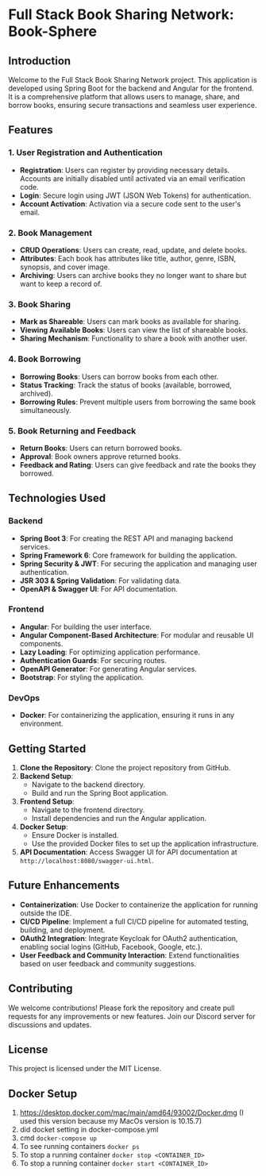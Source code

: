 # Full Stack Book Sharing Network: Book-Sphere
## Introduction
Welcome to the Full Stack Book Sharing Network project. This application is developed using Spring Boot for the backend and Angular for the frontend. It is a comprehensive platform that allows users to manage, share, and borrow books, ensuring secure transactions and seamless user experience.

## Features
### 1. User Registration and Authentication
- **Registration**: Users can register by providing necessary details. Accounts are initially disabled until activated via an email verification code.
- **Login**: Secure login using JWT (JSON Web Tokens) for authentication.
- **Account Activation**: Activation via a secure code sent to the user's email.

### 2. Book Management
- **CRUD Operations**: Users can create, read, update, and delete books.
- **Attributes**: Each book has attributes like title, author, genre, ISBN, synopsis, and cover image.
- **Archiving**: Users can archive books they no longer want to share but want to keep a record of.

### 3. Book Sharing
- **Mark as Shareable**: Users can mark books as available for sharing.
- **Viewing Available Books**: Users can view the list of shareable books.
- **Sharing Mechanism**: Functionality to share a book with another user.

### 4. Book Borrowing
- **Borrowing Books**: Users can borrow books from each other.
- **Status Tracking**: Track the status of books (available, borrowed, archived).
- **Borrowing Rules**: Prevent multiple users from borrowing the same book simultaneously.

### 5. Book Returning and Feedback
- **Return Books**: Users can return borrowed books.
- **Approval**: Book owners approve returned books.
- **Feedback and Rating**: Users can give feedback and rate the books they borrowed.

## Technologies Used
### Backend
- **Spring Boot 3**: For creating the REST API and managing backend services.
- **Spring Framework 6**: Core framework for building the application.
- **Spring Security & JWT**: For securing the application and managing user authentication.
- **JSR 303 & Spring Validation**: For validating data.
- **OpenAPI & Swagger UI**: For API documentation.

### Frontend
- **Angular**: For building the user interface.
- **Angular Component-Based Architecture**: For modular and reusable UI components.
- **Lazy Loading**: For optimizing application performance.
- **Authentication Guards**: For securing routes.
- **OpenAPI Generator**: For generating Angular services.
- **Bootstrap**: For styling the application.

### DevOps
- **Docker**: For containerizing the application, ensuring it runs in any environment.

## Getting Started
1. **Clone the Repository**: Clone the project repository from GitHub.
2. **Backend Setup**:
   - Navigate to the backend directory.
   - Build and run the Spring Boot application.
3. **Frontend Setup**:
   - Navigate to the frontend directory.
   - Install dependencies and run the Angular application.
4. **Docker Setup**:
   - Ensure Docker is installed.
   - Use the provided Docker files to set up the application infrastructure.
5. **API Documentation**: Access Swagger UI for API documentation at `http://localhost:8080/swagger-ui.html`.

## Future Enhancements
- **Containerization**: Use Docker to containerize the application for running outside the IDE.
- **CI/CD Pipeline**: Implement a full CI/CD pipeline for automated testing, building, and deployment.
- **OAuth2 Integration**: Integrate Keycloak for OAuth2 authentication, enabling social logins (GitHub, Facebook, Google, etc.).
- **User Feedback and Community Interaction**: Extend functionalities based on user feedback and community suggestions.

## Contributing
We welcome contributions! Please fork the repository and create pull requests for any improvements or new features. Join our Discord server for discussions and updates.

## License
This project is licensed under the MIT License.

## Docker Setup
1. https://desktop.docker.com/mac/main/amd64/93002/Docker.dmg (I used this version because my MacOs version is 10.15.7)
2. did docket setting in docker-compose.yml
3. cmd `docker-compose up`
4. To see running containers `docker ps`
5. To stop a running container `docker stop <CONTAINER_ID>`
6. To stop a running container `docker start <CONTAINER_ID>`

<!-- ## Git Command for my reference
git pull origin main -->